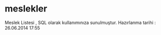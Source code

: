 meslekler
=========

Meslek Listesi , SQL olarak kullanımınıza sunulmuştur. Hazırlanma tarihi : 26.06.2014 17:55

